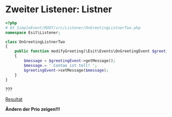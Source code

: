 # Zweiter Listener: Listner

```php
<?php
# 03_SimpleEvent/ROOT/src/Listener/OnGreetingListnerTwo.php
namespace Esit\Listener;

class OnGreetingListnerTwo
{
    public function modifyGreeting(\Esit\Events\OnGreetingEvent $greetingEvent)
    {
        $message = $greetingEvent->getMessage();
        $message.= ' Contao ist toll! ';
        $greetingEvent->setMessage($message);
    }
}
```

???

[Resultat](http://int.presentation.conference.ck2018:8071/03_SimpleEvent/ROOT/index.php)

__Ändern der Prio zeigen!!!__
